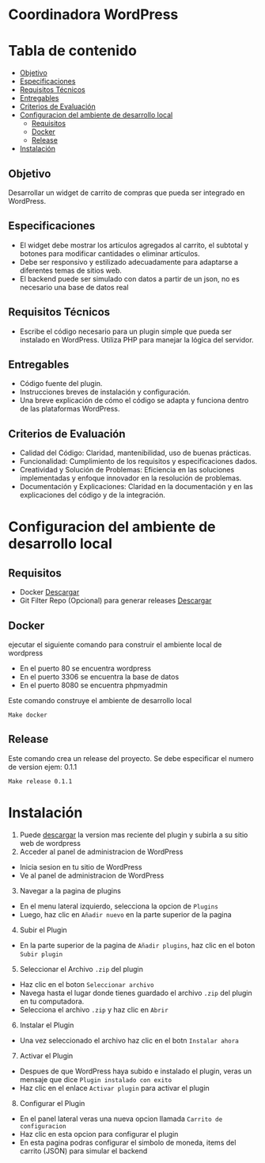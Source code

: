 # Coordinadora WordPress

# Tabla de contenido
- [Objetivo](#objetivo)
- [Especificaciones](#especificaciones)
- [Requisitos Técnicos](#requisitos-técnicos)
- [Entregables](#entregables)
- [Criterios de Evaluación](#criterios-de-evaluación)
- [Configuracion del ambiente de desarrollo local](#configuracion-del-ambiente-de-desarrollo-local)
    - [Requisitos](#requisitos)
    - [Docker](#docker)
    - [Release](#release)
- [Instalación](#instalación)

## Objetivo
Desarrollar un widget de carrito de compras que pueda ser integrado en WordPress.

## Especificaciones
- El widget debe mostrar los artículos agregados al carrito, el subtotal y botones para modificar cantidades o eliminar artículos.
- Debe ser responsivo y estilizado adecuadamente para adaptarse a diferentes temas de sitios web.
- El backend puede ser simulado con datos a partir de un json, no es necesario una base de datos real

## Requisitos Técnicos
- Escribe el código necesario para un plugin simple que pueda ser instalado en WordPress. Utiliza PHP para manejar la lógica del servidor.

## Entregables
- Código fuente del plugin.
- Instrucciones breves de instalación y configuración.
- Una breve explicación de cómo el código se adapta y funciona dentro de las plataformas WordPress.

## Criterios de Evaluación
- Calidad del Código: Claridad, mantenibilidad, uso de buenas prácticas.
- Funcionalidad: Cumplimiento de los requisitos y especificaciones dados.
- Creatividad y Solución de Problemas: Eficiencia en las soluciones implementadas y enfoque innovador en la resolución de problemas.
- Documentación y Explicaciones: Claridad en la documentación y en las explicaciones del código y de la integración.

# Configuracion del ambiente de desarrollo local

## Requisitos
- Docker [Descargar](https://www.docker.com/products/docker-desktop)
- Git Filter Repo (Opcional) para generar releases [Descargar](https://github.com/newren/git-filter-repo)

## Docker
ejecutar el siguiente comando para construir el ambiente local de wordpress
- En el puerto 80 se encuentra wordpress
- En el puerto 3306 se encuentra la base de datos
- En el puerto 8080 se encuentra phpmyadmin

Este comando construye el ambiente de desarrollo local
```shell
Make docker
```

## Release
Este comando crea un release del proyecto. Se debe especificar el numero de version ejem: 0.1.1
```shell
Make release 0.1.1
```

# Instalación

1. Puede [descargar](https://github.com/llulioscesar/coordinadora-wordpress/releases) la version mas reciente del plugin y subirla a su sitio web de wordpress
2. Acceder al panel de administracion de WordPress
 - Inicia sesion en tu sitio de WordPress
 - Ve al panel de administracion de WordPress
3. Navegar a la pagina de plugins
 - En el menu lateral izquierdo, selecciona la opcion de `Plugins`
 - Luego, haz clic en `Añadir nuevo` en la parte superior de la pagina
4. Subir el Plugin
 - En la parte superior de la pagina de `Añadir plugins`, haz clic en el boton `Subir plugin`
5. Seleccionar el Archivo `.zip` del plugin
 - Haz clic en el boton `Seleccionar archivo`
 - Navega hasta el lugar donde tienes guardado el archivo `.zip` del plugin en tu computadora.
 - Selecciona el archivo `.zip` y haz clic en `Abrir`
6. Instalar el Plugin
 - Una vez seleccionado el archivo haz clic en el botn `Instalar ahora`
7. Activar el Plugin
 - Despues de que WordPress haya subido e instalado el plugin, veras un mensaje que dice `Plugin instalado con exito`
 - Haz clic en el enlace `Activar plugin` para activar el plugin
8. Configurar el Plugin
 - En el panel lateral veras una nueva opcion llamada `Carrito de configuracion`
 - Haz clic en esta opcion para configurar el plugin
 - En esta pagina podras configurar el simbolo de moneda, items del carrito (JSON) para simular el backend

